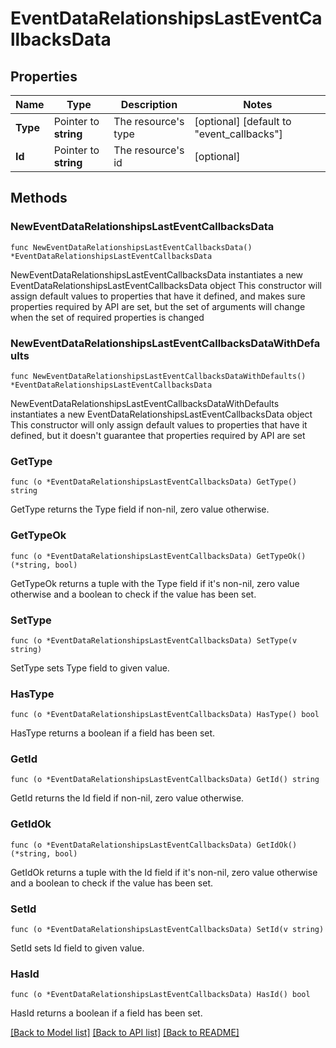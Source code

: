 # EventDataRelationshipsLastEventCallbacksData

## Properties

Name | Type | Description | Notes
------------ | ------------- | ------------- | -------------
**Type** | Pointer to **string** | The resource&#39;s type | [optional] [default to "event_callbacks"]
**Id** | Pointer to **string** | The resource&#39;s id | [optional] 

## Methods

### NewEventDataRelationshipsLastEventCallbacksData

`func NewEventDataRelationshipsLastEventCallbacksData() *EventDataRelationshipsLastEventCallbacksData`

NewEventDataRelationshipsLastEventCallbacksData instantiates a new EventDataRelationshipsLastEventCallbacksData object
This constructor will assign default values to properties that have it defined,
and makes sure properties required by API are set, but the set of arguments
will change when the set of required properties is changed

### NewEventDataRelationshipsLastEventCallbacksDataWithDefaults

`func NewEventDataRelationshipsLastEventCallbacksDataWithDefaults() *EventDataRelationshipsLastEventCallbacksData`

NewEventDataRelationshipsLastEventCallbacksDataWithDefaults instantiates a new EventDataRelationshipsLastEventCallbacksData object
This constructor will only assign default values to properties that have it defined,
but it doesn't guarantee that properties required by API are set

### GetType

`func (o *EventDataRelationshipsLastEventCallbacksData) GetType() string`

GetType returns the Type field if non-nil, zero value otherwise.

### GetTypeOk

`func (o *EventDataRelationshipsLastEventCallbacksData) GetTypeOk() (*string, bool)`

GetTypeOk returns a tuple with the Type field if it's non-nil, zero value otherwise
and a boolean to check if the value has been set.

### SetType

`func (o *EventDataRelationshipsLastEventCallbacksData) SetType(v string)`

SetType sets Type field to given value.

### HasType

`func (o *EventDataRelationshipsLastEventCallbacksData) HasType() bool`

HasType returns a boolean if a field has been set.

### GetId

`func (o *EventDataRelationshipsLastEventCallbacksData) GetId() string`

GetId returns the Id field if non-nil, zero value otherwise.

### GetIdOk

`func (o *EventDataRelationshipsLastEventCallbacksData) GetIdOk() (*string, bool)`

GetIdOk returns a tuple with the Id field if it's non-nil, zero value otherwise
and a boolean to check if the value has been set.

### SetId

`func (o *EventDataRelationshipsLastEventCallbacksData) SetId(v string)`

SetId sets Id field to given value.

### HasId

`func (o *EventDataRelationshipsLastEventCallbacksData) HasId() bool`

HasId returns a boolean if a field has been set.


[[Back to Model list]](../README.md#documentation-for-models) [[Back to API list]](../README.md#documentation-for-api-endpoints) [[Back to README]](../README.md)


